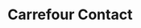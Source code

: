 ---
title: "Carrefour Contact"
url: /le-havre/carrefour-contact-avenue-du-8-mai-1945/
shop: Supermarkt
---
